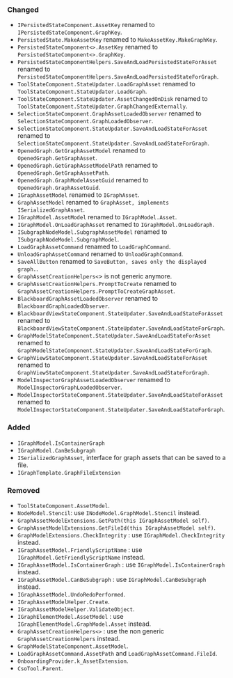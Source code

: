 ### Changed

- `IPersistedStateComponent.AssetKey` renamed to `IPersistedStateComponent.GraphKey`.
- `PersistedState.MakeAssetKey` renamed to `MakeAssetKey.MakeGraphKey`.
- `PersistedStateComponent<>.AssetKey` renamed to `PersistedStateComponent<>.GraphKey`.
- `PersistedStateComponentHelpers.SaveAndLoadPersistedStateForAsset` renamed to `PersistedStateComponentHelpers.SaveAndLoadPersistedStateForGraph`.
- `ToolStateComponent.StateUpdater.LoadGraphAsset` renamed to `ToolStateComponent.StateUpdater.LoadGraph`.
- `ToolStateComponent.StateUpdater.AssetChangedOnDisk` renamed to `ToolStateComponent.StateUpdater.GraphChangedExternally`.
- `SelectionStateComponent.GraphAssetLoadedObserver` renamed to `SelectionStateComponent.GraphLoadedObserver`.
- `SelectionStateComponent.StateUpdater.SaveAndLoadStateForAsset` renamed to `SelectionStateComponent.StateUpdater.SaveAndLoadStateForGraph`.
- `OpenedGraph.GetGraphAssetModel` renamed to `OpenedGraph.GetGraphAsset`.
- `OpenedGraph.GetGraphAssetModelPath` renamed to `OpenedGraph.GetGraphAssetPath`.
- `OpenedGraph.GraphModelAssetGuid` renamed to `OpenedGraph.GraphAssetGuid`.
- `IGraphAssetModel` renamed to `IGraphAsset`.
- `GraphAssetModel` renamed to `GraphAsset, implements ISerializedGraphAsset`.
- `IGraphModel.AssetModel` renamed to `IGraphModel.Asset`.
- `IGraphModel.OnLoadGraphAsset` renamed to `IGraphModel.OnLoadGraph`.
- `ISubgraphNodeModel.SubgraphAssetModel` renamed to `ISubgraphNodeModel.SubgraphModel`.
- `LoadGraphAssetCommand` renamed to `LoadGraphCommand`.
- `UnloadGraphAssetCommand` renamed to `UnloadGraphCommand`.
- `SaveAllButton` renamed to `SaveButton, saves only the displayed graph.`.
- `GraphAssetCreationHelpers<`> is not generic anymore.
- `GraphAssetCreationHelpers.PromptToCreate` renamed to `GraphAssetCreationHelpers.PromptToCreateGraphAsset`.
- `BlackboardGraphAssetLoadedObserver` renamed to `BlackboardGraphLoadedObserver`.
- `BlackboardViewStateComponent.StateUpdater.SaveAndLoadStateForAsset` renamed to `BlackboardViewStateComponent.StateUpdater.SaveAndLoadStateForGraph`.
- `GraphModelStateComponent.StateUpdater.SaveAndLoadStateForAsset` renamed to `GraphModelStateComponent.StateUpdater.SaveAndLoadStateForGraph`.
- `GraphViewStateComponent.StateUpdater.SaveAndLoadStateForAsset` renamed to `GraphViewStateComponent.StateUpdater.SaveAndLoadStateForGraph`.
- `ModelInspectorGraphAssetLoadedObserver` renamed to `ModelInspectorGraphLoadedObserver`.
- `ModelInspectorStateComponent.StateUpdater.SaveAndLoadStateForAsset` renamed to `ModelInspectorStateComponent.StateUpdater.SaveAndLoadStateForGraph`.

### Added

- `IGraphModel.IsContainerGraph`
- `IGraphModel.CanBeSubgraph`
- `ISerializedGraphAsset`, interface for graph assets that can be saved to a file.
- `IGraphTemplate.GraphFileExtension`

### Removed

- `ToolStateComponent.AssetModel`.
- `NodeModel.Stencil`: use `INodeModel.GraphModel.Stencil` instead.
- `GraphAssetModelExtensions.GetPath(this IGraphAssetModel self)`.
- `GraphAssetModelExtensions.GetFileId(this IGraphAssetModel self)`.
- `GraphModelExtensions.CheckIntegrity` : use `IGraphModel.CheckIntegrity` instead.
- `IGraphAssetModel.FriendlyScriptName` : use `IGraphModel.GetFriendlyScriptName` instead.
- `IGraphAssetModel.IsContainerGraph` : use `IGraphModel.IsContainerGraph` instead.
- `IGraphAssetModel.CanBeSubgraph` : use `IGraphModel.CanBeSubgraph` instead.
- `IGraphAssetModel.UndoRedoPerformed`.
- `IGraphAssetModelHelper.Create`.
- `IGraphAssetModelHelper.ValidateObject`.
- `IGraphElementModel.AssetModel` : use `IGraphElementModel.GraphModel.Asset` instead.
- `GraphAssetCreationHelpers<>` : use the non generic `GraphAssetCreationHelpers` instead.
- `GraphModelStateComponent.AssetModel`.
- `LoadGraphAssetCommand.AssetPath` and `LoadGraphAssetCommand.FileId`.
- `OnboardingProvider.k_AssetExtension`.
- `CsoTool.Parent`.

